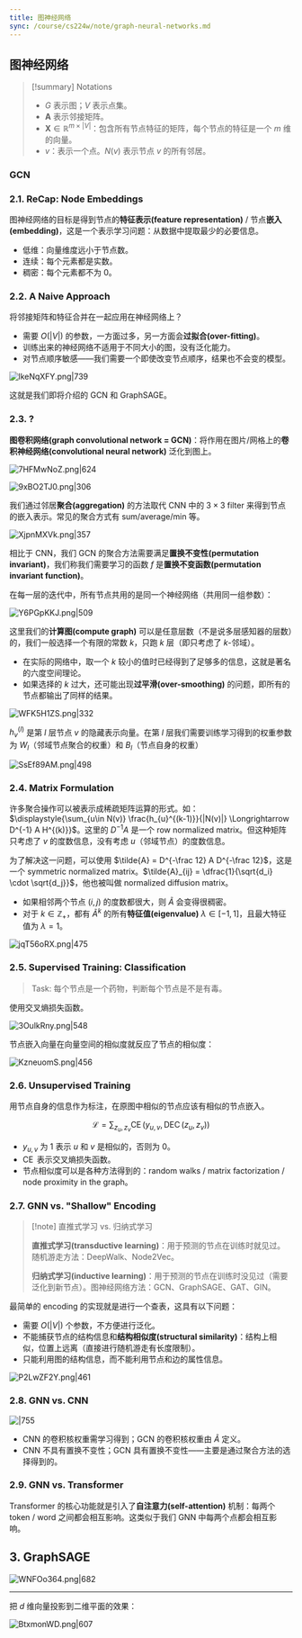 ```yaml
---
title: 图神经网络
sync: /course/cs224w/note/graph-neural-networks.md
---
```


## 图神经网络

> [!summary] Notations
>
> -   $G$ 表示图；$V$ 表示点集。
> -   $\boldsymbol{A}$ 表示邻接矩阵。
> -   $\boldsymbol{X} \in \mathbb R^{m\times |V|}$：包含所有节点特征的矩阵，每个节点的特征是一个 $m$ 维的向量。
> -   $v$：表示一个点。$N(v)$ 表示节点 $v$ 的所有邻居。

### GCN

### 2.1. ReCap: Node Embeddings

图神经网络的目标是得到节点的**特征表示(feature representation)** / 节点**嵌入(embedding)**，这是一个表示学习问题：从数据中提取最少的必要信息。

- 低维：向量维度远小于节点数。
- 连续：每个元素都是实数。
- 稠密：每个元素都不为 0。

### 2.2. A Naive Approach

将邻接矩阵和特征合并在一起应用在神经网络上？

- 需要 $O(|V|)$ 的参数，一方面过多，另一方面会**过拟合(over-fitting)**。
- 训练出来的神经网络不适用于不同大小的图，没有泛化能力。
- 对节点顺序敏感——我们需要一个即使改变节点顺序，结果也不会变的模型。

![lkeNqXFY.png|739](https://static.memset0.cn/img/v6/2024/08/13/lkeNqXFY.png)

这就是我们即将介绍的 GCN 和 GraphSAGE。

### 2.3. ?

**图卷积网络(graph convolutional network = GCN)**：将作用在图片/网格上的**卷积神经网络(convolutional neural network)** 泛化到图上。

![7HFMwNoZ.png|624](https://static.memset0.cn/img/v6/2024/08/13/7HFMwNoZ.png)

![9xBO2TJ0.png|306](https://static.memset0.cn/img/v6/2024/08/13/9xBO2TJ0.png)

我们通过邻居**聚合(aggregation)** 的方法取代 CNN 中的 $3\times 3$ filter 来得到节点的嵌入表示。常见的聚合方式有 sum/average/min 等。

![XjpnMXVk.png|357](https://static.memset0.cn/img/v6/2024/08/13/XjpnMXVk.png)

相比于 CNN，我们 GCN 的聚合方法需要满足**置换不变性(permutation invariant)**，我们称我们需要学习的函数 $f$ 是**置换不变函数(permutation invariant function)**。

在每一层的迭代中，所有节点共用的是同一个神经网络（共用同一组参数）：

![Y6PGpKKJ.png|509](https://static.memset0.cn/img/v6/2024/08/13/Y6PGpKKJ.png)

这里我们的**计算图(compute graph)** 可以是任意层数（不是说多层感知器的层数）的，我们一般选择一个有限的常数 $k$，只跑 $k$ 层（即只考虑了 $k$-邻域）。

- 在实际的网络中，取一个 $k$ 较小的值时已经得到了足够多的信息，这就是著名的六度空间理论。
- 如果选择的 $k$ 过大，还可能出现**过平滑(over-smoothing)** 的问题，即所有的节点都输出了同样的结果。

![WFK5H1ZS.png|332](https://static.memset0.cn/img/v6/2024/08/13/WFK5H1ZS.png)

$h_v^{(l)}$ 是第 $l$ 层节点 $v$ 的隐藏表示向量。在第 $l$ 层我们需要训练学习得到的权重参数为 $W_l$（邻域节点聚合的权重）和 $B_l$（节点自身的权重）

![SsEf89AM.png|498](https://static.memset0.cn/img/v6/2024/08/13/SsEf89AM.png)

### 2.4. Matrix Formulation

许多聚合操作可以被表示成稀疏矩阵运算的形式。如：$\displaystyle{\sum_{u\in N(v)} \frac{h_{u}^{(k-1)}}{|N(v)|} \Longrightarrow D^{-1} A H^{(k)}}$。这里的 $D^{-1}A$ 是一个 row normalized matrix。但这种矩阵只考虑了 $v$ 的度数信息，没有考虑 $u$（邻域节点）的度数信息。

为了解决这一问题，可以使用 $\tilde{A} = D^{-\frac 12} A D^{-\frac 12}$，这是一个 symmetric normalized matrix。$\tilde{A}_{ij} = \dfrac{1}{\sqrt{d_i} \cdot \sqrt{d_j}}$，他也被叫做 normalized diffusion matrix。

- 如果相邻两个节点 $(i,j)$ 的度数都很大，则 $\tilde{A}$ 会变得很稠密。
- 对于 $k\in\mathbb Z_+$，都有 $\tilde{A}^k$ 的所有**特征值(eigenvalue)** $\lambda \in [-1,1]$，且最大特征值为 $\lambda=1$。

![jqT56oRX.png|475](https://static.memset0.cn/img/v6/2024/08/13/jqT56oRX.png)

### 2.5. Supervised Training: Classification

> Task: 每个节点是一个药物，判断每个节点是不是有毒。

使用交叉熵损失函数。

![3OulkRny.png|548](https://static.memset0.cn/img/v6/2024/08/14/3OulkRny.png)

节点嵌入向量在向量空间的相似度就反应了节点的相似度：

![KzneuomS.png|456](https://static.memset0.cn/img/v6/2024/08/14/KzneuomS.png)

### 2.6. Unsupervised Training

用节点自身的信息作为标注，在原图中相似的节点应该有相似的节点嵌入。

$$
\mathcal L= \sum_{z_u,z_v} \operatorname{CE}(y_{u,v}, \operatorname{DEC}(z_u,z_v))
$$

- $y_{u,v}$ 为 $1$ 表示 $u$ 和 $v$ 是相似的，否则为 $0$。
- $\operatorname{CE}$ 表示交叉熵损失函数。
- 节点相似度可以是各种方法得到的：random walks / matrix factorization / node proximity in the graph。

### 2.7. GNN vs. "Shallow" Encoding

> [!note] 直推式学习 vs. 归纳式学习
>
> **直推式学习(transductive learning)**：用于预测的节点在训练时就见过。随机游走方法：DeepWalk、Node2Vec。
>
> **归纳式学习(inductive learning)**：用于预测的节点在训练时没见过（需要泛化到新节点）。图神经网络方法：GCN、GraphSAGE、GAT、GIN。

最简单的 encoding 的实现就是进行一个查表，这具有以下问题：

- 需要 $O(|V|)$ 个参数，不方便进行泛化。
- 不能捕获节点的结构信息和**结构相似度(structural similarity)**：结构上相似，位置上远离（直接进行随机游走有长度限制）。
- 只能利用图的结构信息，而不能利用节点和边的属性信息。

![P2LwZF2Y.png|461](https://static.memset0.cn/img/v6/2024/08/14/P2LwZF2Y.png)

### 2.8. GNN vs. CNN

![|755](https://static.memset0.cn/img/v6/2024/08/14/a4PgIcYr.png)

- CNN 的卷积核权重需学习得到；GCN 的卷积核权重由 $\tilde{A}$ 定义。
- CNN 不具有置换不变性；GCN 具有置换不变性——主要是通过聚合方法的选择得到的。

### 2.9. GNN vs. Transformer

Transformer 的核心功能就是引入了**自注意力(self-attention)** 机制：每两个 token / word 之间都会相互影响。这类似于我们 GNN 中每两个点都会相互影响。

## 3. GraphSAGE

![WNFOo364.png|682](https://static.memset0.cn/img/v6/2024/08/14/WNFOo364.png)

---

把 $d$ 维向量投影到二维平面的效果：

![BtxmonWD.png|607](https://static.memset0.cn/img/v6/2024/08/14/BtxmonWD.png)
